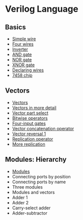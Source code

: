 # Verilog Language
## Basics
* [Simple wire](3/3.md)
* [Four wires](4/4.md)
* [Inverter](5/5.md)
* [AND gate](6/6.md)
* [NOR gate](7/7.md)
* [XNOR gate](8/8.md)
* [Declaring wires](9/9.md)
* [7458 chip](10/10.md)

## Vectors
* [Vectors](11/11.md)
* [Vectors in more detail](12/12.md)
* [Vector part select](13/13.md)
* [Bitwise operators](14/14.md)
* [Four-input gates](15/15.md)
* [Vector concatenation operator](16/16.md)
* [Vector reversal 1](17/17.md)
* [Replication operator](18/18.md)
* [More replication](19/19.md)

## Modules: Hierarchy
* [Modules](20/20.md)
* Connecting ports by position
* Connecting ports by name
* Three modules
* Modules and vectors
* Adder 1
* Adder 2
* Carry-select adder
* Adder-subtractor
